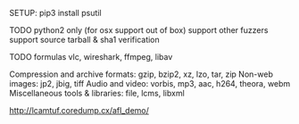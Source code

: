 SETUP:
  pip3 install psutil

TODO
  python2 only (for osx support out of box)
  support other fuzzers
  support source tarball & sha1 verification


TODO formulas
  vlc, wireshark, ffmpeg, libav

  Compression and archive formats: gzip, bzip2, xz, lzo, tar, zip
  Non-web images: jp2, jbig, tiff
  Audio and video: vorbis, mp3, aac, h264, theora, webm
  Miscellaneous tools & libraries: file, lcms, libxml

  http://lcamtuf.coredump.cx/afl_demo/
